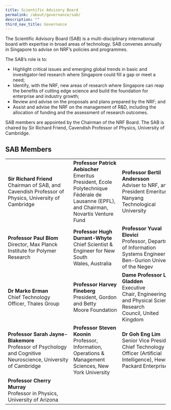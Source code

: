 ```yaml
---
title: Scientific Advisory Board
permalink: /about/governance/sab/
description: ""
third_nav_title: Governance
---
```

The Scientific Advisory Board (SAB) is a multi-disciplinary international board with expertise in broad areas of technology. SAB convenes annually in Singapore to advise on NRF’s policies and programmes.

The SAB’s role is to:
* Highlight critical issues and emerging global trends in basic and investigator-led research where Singapore could fill a gap or meet a need;
* Identify, with the NRF, new areas of research where Singapore can reap the benefits of cutting edge science and build the foundation for enterprise and industry growth;
* Review and advise on the proposals and plans prepared by the NRF; and
* Assist and advise the NRF on the management of R&amp;D, including the allocation of funding and the assessment of research outcomes.

SAB members are appointed by the Chairman of the NRF Board. The SAB is chaired by Sir Richard Friend, Cavendish Professor of Physics, University of Cambridge.

## SAB Members ##



|  |  |  |
| -------- | -------- | -------- |
| **Sir Richard Friend**<br>Chairman of SAB, and Cavendish Professor of Physics,&nbsp;University of Cambridge | **Professor Patrick Aebischer**<br>Emeritus President, Ecole Polytechnique Fédérale de Lausanne (EPFL), and Chairman, Novartis Venture Fund | **Professor Bertil Andersson**<br>Adviser to NRF, and President Emeritus of Nanyang Technological University
|**Professor Paul Blom**<br>Director, Max Planck Institute for Polymer Research | **Professor Hugh Durrant-Whyte**<br>Chief Scientist &amp; Engineer for New South Wales,&nbsp;Australia | **Professor Yuval Elovici**<br>Professor,&nbsp;Department of Information Systems Engineering, Ben-Gurion University of the Negev
| **Dr Marko Erman**<br>Chief Technology Officer, Thales Group | **Professor&nbsp;Harvey Fineberg**<br>President, Gordon and&nbsp;Betty Moore&nbsp;Foundation | **Dame Professor Lynn Gladden**<br>Executive Chair,&nbsp;Engineering and Physical Sciences Research Council,&nbsp;United Kingdom
|**Professor Sarah Jayne-Blakemore**<br>Professor of Psychology and&nbsp;Cognitive Neuroscience,&nbsp;University of Cambridge | **Professor Steven Koonin**<br> Professor, Information, Operations &amp; Management Sciences, New York University | **Dr Goh Eng Lim**<br>Senior Vice President, Chief Technology Officer (Artificial Intelligence),&nbsp;Hewlett Packard Enterprise
| **Professor Cherry Murray**<br>Professor in Physics, University of Arizona